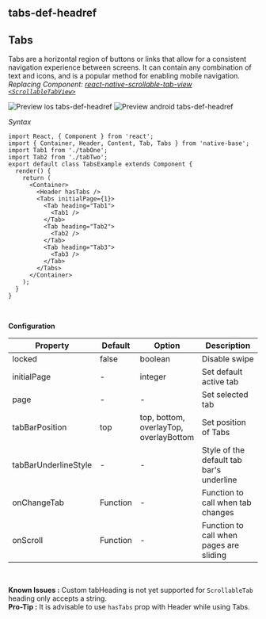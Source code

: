 ## tabs-def-headref
## Tabs

Tabs are a horizontal region of buttons or links that allow for a consistent navigation experience between screens. It can contain any combination of text and icons, and is a popular method for enabling mobile navigation.<br />
*Replacing Component: [react-native-scrollable-tab-view <code>&lt;ScrollableTabView></code>](https://github.com/brentvatne/react-native-scrollable-tab-view)*


![Preview ios tabs-def-headref](https://github.com/GeekyAnts/NativeBase-KitchenSink/raw/v2.4.8/screenshots/ios/tabs-basic.gif)
![Preview android tabs-def-headref](https://github.com/GeekyAnts/NativeBase-KitchenSink/raw/v2.4.8/screenshots/android/tabs-basic.gif)

*Syntax*

<pre class="line-numbers"><code class="language-jsx">import React, { Component } from 'react';
import { Container, Header, Content, Tab, Tabs } from 'native-base';
import Tab1 from './tabOne';
import Tab2 from './tabTwo';
​export default class TabsExample extends Component {
  render() {
    return (
      &lt;Container>
        &lt;Header hasTabs />
        &lt;Tabs initialPage={1}>
          &lt;Tab heading="Tab1">
            &lt;Tab1 />
          &lt;/Tab>
          &lt;Tab heading="Tab2">
            &lt;Tab2 />
          &lt;/Tab>
          &lt;Tab heading="Tab3">
            &lt;Tab3 />
          &lt;/Tab>
        &lt;/Tabs>
      &lt;/Container>
    );
  }
}</code></pre><br />

**Configuration**

<table class="table table-bordered">
        <thead>
            <tr>
                <th>Property</th>
                <th>Default</th>
                <th>Option</th>
                <th width="50%">Description</th>
            </tr>
        </thead>
        <tbody>
            <tr>
                <td>locked</td>
                <td> false </td>
                <td> boolean </td>
                <td>
                    Disable swipe
                </td>
            </tr>
            <tr>
                <td>initialPage</td>
                <td> - </td>
                <td> integer </td>
                <td>
                    Set default active tab
                </td>
            </tr>
            <tr>
                <td>page</td>
                <td> - </td>
                <td> - </td>
                <td>
                    Set selected tab
                </td>
            </tr>
            <tr>
                <td>tabBarPosition</td>
                <td> top </td>
                <td> top, bottom, overlayTop, overlayBottom </td>
                <td>
                    Set position of Tabs
                </td>
            </tr>
            <tr>
                <td>tabBarUnderlineStyle</td>
                <td> - </td>
                <td> - </td>
                <td>
                    Style of the default tab bar's underline
                </td>
            </tr>
            <tr>
                <td>onChangeTab</td>
                <td>Function</td>
                <td> - </td>
                <td>
                    Function to call when tab changes
                </td>
            </tr>
            <tr>
                <td>onScroll</td>
                <td>Function</td>
                <td> - </td>
                <td>
                    Function to call when pages are sliding
                </td>
            </tr>
        </tbody>
    </table><br />

**Known Issues :** Custom tabHeading is not yet supported for <code>ScrollableTab</code> heading only accepts a string. <br />
**Pro-Tip :** It is advisable to use <code>hasTabs</code> prop with Header while using Tabs. <br />
